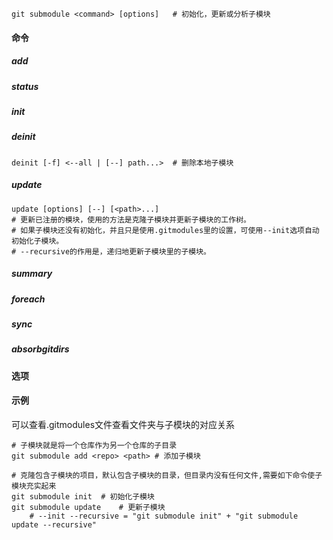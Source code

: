 ```
git submodule <command> [options]	# 初始化，更新或分析子模块
```

#### 命令

##### add

##### status

##### init

##### deinit

```
deinit [-f] <--all | [--] path...>	# 删除本地子模块
```



##### update

```
update [options] [--] [<path>...] 
# 更新已注册的模块，使用的方法是克隆子模块并更新子模块的工作树。
# 如果子模块还没有初始化，并且只是使用.gitmodules里的设置，可使用--init选项自动初始化子模块。
# --recursive的作用是，递归地更新子模块里的子模块。
```



##### summary

##### foreach

##### sync

##### absorbgitdirs

#### 选项

#### 示例

可以查看.gitmodules文件查看文件夹与子模块的对应关系

```shell
# 子模块就是将一个仓库作为另一个仓库的子目录
git submodule add <repo> <path> # 添加子模块

# 克隆包含子模块的项目，默认包含子模块的目录，但目录内没有任何文件,需要如下命令使子模块充实起来
git submodule init	# 初始化子模块
git submodule update	# 更新子模块
	# --init --recursive = "git submodule init" + "git submodule update --recursive"

```

